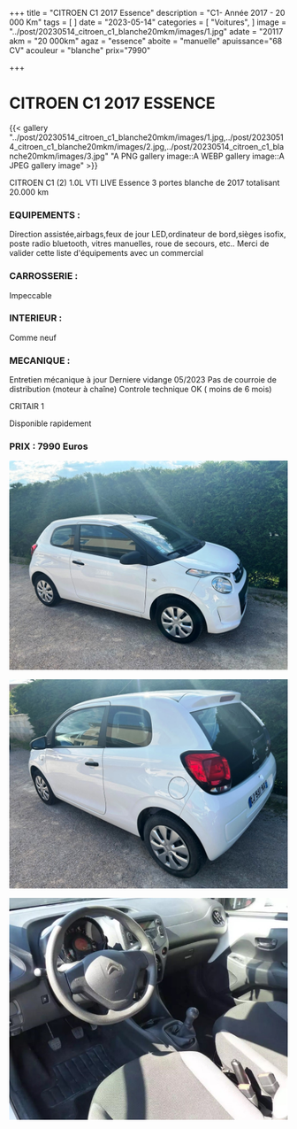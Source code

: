 +++
title = "CITROEN C1 2017 Essence"
description = "C1- Année 2017 - 20 000 Km"
tags = [
]
date = "2023-05-14"
categories = [
    "Voitures",
]
image = "../post/20230514_citroen_c1_blanche20mkm/images/1.jpg"
adate = "20117
akm = "20 000km"
agaz = "essence"
aboite = "manuelle"
apuissance="68 CV"
acouleur = "blanche"
prix="7990"

+++

# CITROEN C1 2017 ESSENCE

{{< gallery "../post/20230514_citroen_c1_blanche20mkm/images/1.jpg,../post/20230514_citroen_c1_blanche20mkm/images/2.jpg,../post/20230514_citroen_c1_blanche20mkm/images/3.jpg" "A PNG gallery image::A WEBP gallery image::A JPEG gallery image" >}}


CITROEN C1 (2) 1.0L VTI LIVE Essence 3 portes blanche  de 2017 totalisant 20.000 km

### EQUIPEMENTS :
Direction assistée,airbags,feux de jour LED,ordinateur de bord,sièges isofix, poste radio bluetooth, vitres manuelles, roue de secours, etc..
Merci de valider cette liste d'équipements avec un commercial

### CARROSSERIE :
Impeccable

### INTERIEUR :
Comme neuf

### MECANIQUE :
Entretien mécanique à jour 
Derniere vidange 05/2023
Pas de courroie de distribution (moteur à chaîne)
Controle technique OK ( moins de 6 mois)

CRITAIR 1



Disponible rapidement

### PRIX : 7990 Euros


<!-- more -->


![](images/1.jpg)

![](images/2.jpg)

![](images/3.jpg)

